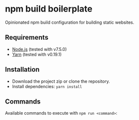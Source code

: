 # npm build boilerplate
Opinionated npm build configuration for building static websites.

## Requirements

 - [Node.js](https://nodejs.org) (tested with v7.5.0)
 - [Yarn](https://yarnpkg.com) (tested with v0.19.1)

## Installation

 - Download the project zip or clone the repository.
 - Install dependencies: `yarn install`

## Commands
Available commands to execute with `npm run <command>`: